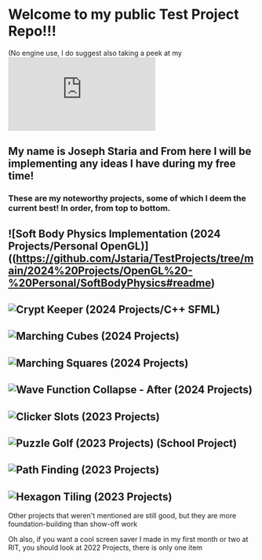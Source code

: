 # Welcome to my public Test Project Repo!!! 
(No engine use, I do suggest also taking a peek at my ![Unity repo](https://github.com/Jstaria/UnityProjects/blob/main/README.md)

## My name is Joseph Staria and From here I will be implementing any ideas I have during my free time!

### These are my noteworthy projects, some of which I deem the current best! In order, from top to bottom.

## ![Soft Body Physics Implementation (2024 Projects/Personal OpenGL)]((https://github.com/Jstaria/TestProjects/tree/main/2024%20Projects/OpenGL%20-%20Personal/SoftBodyPhysics#readme)

## ![Crypt Keeper (2024 Projects/C++ SFML)](https://github.com/Jstaria/TestProjects/tree/main/2024%20Projects/C%2B%2B%20SFML/SFML_Projects#readme)

## ![Marching Cubes (2024 Projects)](https://github.com/Jstaria/TestProjects/tree/main/2024%20Projects/MarchingCubes#readme)

## ![Marching Squares (2024 Projects)](https://github.com/Jstaria/TestProjects/tree/main/2024%20Projects/MarchingSquares#readme)

## ![Wave Function Collapse - After (2024 Projects)](https://github.com/Jstaria/TestProjects/tree/main/2024%20Projects/WaveCollapse%20-%20After#readme)

## ![Clicker Slots (2023 Projects)](https://github.com/Jstaria/TestProjects/tree/main/2023%20Projects/ClickerSlots#readme)

## ![Puzzle Golf (2023 Projects) (School Project)](https://github.com/Jstaria/TestProjects/tree/main/2023%20Projects/PuzzleGolf_TeamB#readme)

## ![Path Finding (2023 Projects)](https://github.com/Jstaria/TestProjects/tree/main/2023%20Projects/PathFinding#readme)

## ![Hexagon Tiling (2023 Projects)](https://github.com/Jstaria/TestProjects/tree/main/2023%20Projects/HexagonTiling#readme)

Other projects that weren't mentioned are still good, but they are more foundation-building than show-off work

Oh also, if you want a cool screen saver I made in my first month or two at RIT, you should look at 2022 Projects, there is only one item
